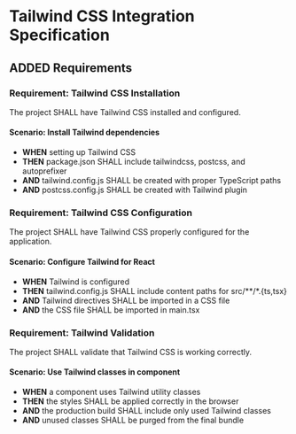 # Tailwind CSS Integration Specification

## ADDED Requirements

### Requirement: Tailwind CSS Installation
The project SHALL have Tailwind CSS installed and configured.

#### Scenario: Install Tailwind dependencies
- **WHEN** setting up Tailwind CSS
- **THEN** package.json SHALL include tailwindcss, postcss, and autoprefixer
- **AND** tailwind.config.js SHALL be created with proper TypeScript paths
- **AND** postcss.config.js SHALL be created with Tailwind plugin

### Requirement: Tailwind CSS Configuration
The project SHALL have Tailwind CSS properly configured for the application.

#### Scenario: Configure Tailwind for React
- **WHEN** Tailwind is configured
- **THEN** tailwind.config.js SHALL include content paths for src/**/*.{ts,tsx}
- **AND** Tailwind directives SHALL be imported in a CSS file
- **AND** the CSS file SHALL be imported in main.tsx

### Requirement: Tailwind Validation
The project SHALL validate that Tailwind CSS is working correctly.

#### Scenario: Use Tailwind classes in component
- **WHEN** a component uses Tailwind utility classes
- **THEN** the styles SHALL be applied correctly in the browser
- **AND** the production build SHALL include only used Tailwind classes
- **AND** unused classes SHALL be purged from the final bundle
